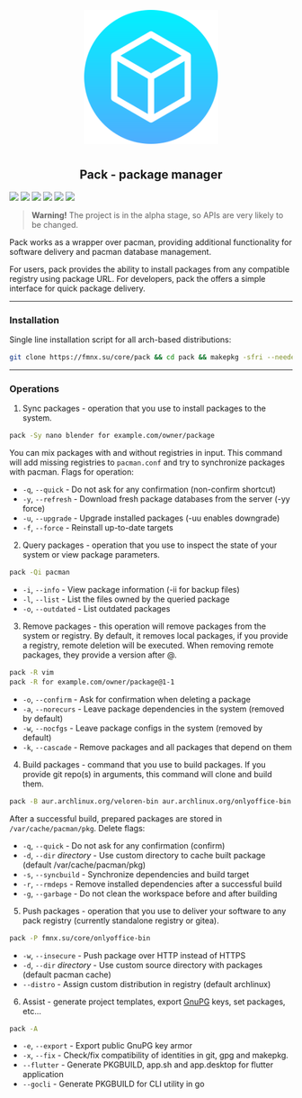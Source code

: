 <p align="center">
<img style="align: center; padding-left: 10px; padding-right: 10px; padding-bottom: 10px;" width="238px" height="238px" src="./logo.png" />
</p>

<h2 align="center">Pack - package manager</h2>

![](https://img.shields.io/badge/status-alpha-red.svg)
[![](https://img.shields.io/badge/license-gpl-orange.svg)](https://fmnx.su/core/pack/src/branch/main/LICENSE)
[![](https://img.shields.io/badge/fmnx-repo-006db0.svg)](https://fmnx.su/core/pack)
[![](https://img.shields.io/badge/codeberg-repo-45a3fb.svg)](https://codeberg.org/fmnx/pack)
[![](https://img.shields.io/badge/github-repo-white.svg)](https://github.com/fmnx-su/pack)
[![](https://img.shields.io/badge/arch-package-00bcd4.svg)](https://fmnx.su/core/-/packages/arch/pack)

> **Warning!** The project is in the alpha stage, so APIs are very likely to be changed.

Pack works as a wrapper over pacman, providing additional functionality for software delivery and pacman database management.

For users, pack provides the ability to install packages from any compatible registry using package URL. For developers, pack the offers a simple interface for quick package delivery.

---

### Installation

Single line installation script for all arch-based distributions:

```sh
git clone https://fmnx.su/core/pack && cd pack && makepkg -sfri --needed --noconfirm
```

---

### Operations

1. Sync packages - operation that you use to install packages to the system.

```sh
pack -Sy nano blender for example.com/owner/package
```

You can mix packages with and without registries in input. This command will add missing registries to `pacman.conf` and try to synchronize packages with pacman. Flags for operation:

- `-q`, `--quick` - Do not ask for any confirmation (non-confirm shortcut)
- `-y`, `--refresh` - Download fresh package databases from the server (-yy force)
- `-u`, `--upgrade` - Upgrade installed packages (-uu enables downgrade)
- `-f`, `--force` - Reinstall up-to-date targets

2. Query packages - operation that you use to inspect the state of your system or view package parameters.

```sh
pack -Qi pacman
```

- `-i`, `--info` - View package information (-ii for backup files)
- `-l`, `--list` - List the files owned by the queried package
- `-o`, `--outdated` - List outdated packages

3. Remove packages - this operation will remove packages from the system or registry. By default, it removes local packages, if you provide a registry, remote deletion will be executed. When removing remote packages, they provide a version after @.

```sh
pack -R vim
pack -R for example.com/owner/package@1-1
```

- `-o`, `--confirm` - Ask for confirmation when deleting a package
- `-a`, `--norecurs` - Leave package dependencies in the system (removed by default)
- `-w`, `--nocfgs` - Leave package configs in the system (removed by default)
- `-k`, `--cascade` - Remove packages and all packages that depend on them

4. Build packages - command that you use to build packages. If you provide git repo(s) in arguments, this command will clone and build them.

```sh
pack -B aur.archlinux.org/veloren-bin aur.archlinux.org/onlyoffice-bin
```

After a successful build, prepared packages are stored in `/var/cache/pacman/pkg`. Delete flags:

- `-q`, `--quick` - Do not ask for any confirmation (confirm)
- `-d`, `--dir` _directory_ - Use custom directory to cache built package (default /var/cache/pacman/pkg)
- `-s`, `--syncbuild` - Synchronize dependencies and build target
- `-r`, `--rmdeps` - Remove installed dependencies after a successful build
- `-g`, `--garbage` - Do not clean the workspace before and after building

5. Push packages - operation that you use to deliver your software to any pack registry (currently standalone registry or gitea).

```sh
pack -P fmnx.su/core/onlyoffice-bin
```

- `-w`, `--insecure` - Push package over HTTP instead of HTTPS
- `-d`, `--dir` _directory_ - Use custom source directory with packages (default pacman cache)
- `--distro` - Assign custom distribution in registry (default archlinux)

6. Assist - generate project templates, export [GnuPG](https://gnupg.org/) keys, set packages, etc...

```sh
pack -A
```

- `-e`, `--export` - Export public GnuPG key armor
- `-x`, `--fix` - Check/fix compatibility of identities in git, gpg and makepkg.
- `--flutter` - Generate PKGBUILD, app.sh and app.desktop for flutter application
- `--gocli` - Generate PKGBUILD for CLI utility in go
